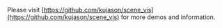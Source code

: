 Please visit [https://github.com/kujason/scene_vis](https://github.com/kujason/scene_vis) for more demos and information.